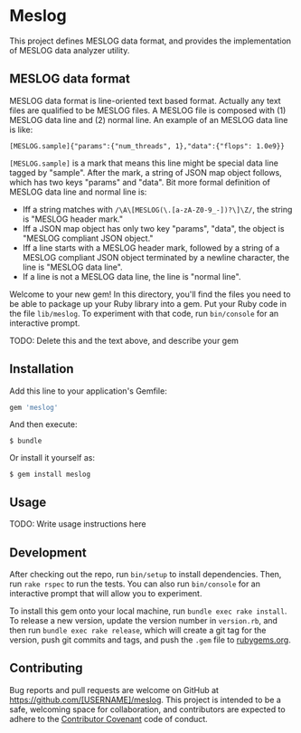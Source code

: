 # Meslog

This project defines MESLOG data format, and provides the implementation of MESLOG data analyzer utility.

## MESLOG data format

MESLOG data format is line-oriented text based format.
Actually any text files are qualified to be MESLOG files.
A MESLOG file is composed with (1) MESLOG data line and (2) normal line.
An example of an MESLOG data line is like:

    [MESLOG.sample]{"params":{"num_threads", 1},"data":{"flops": 1.0e9}}

`[MESLOG.sample]` is a mark that means this line might be special data line tagged by "sample".
After the mark, a string of JSON map object follows, which has two keys "params" and "data".
Bit more formal definition of MESLOG data line and normal line is:
  * Iff a string matches with `/\A\[MESLOG(\.[a-zA-Z0-9_-])?\]\Z/`, the string is "MESLOG header mark."
  * Iff a JSON map object has only two key "params", "data", the object is "MESLOG compliant JSON object."
  * Iff a line starts with a MESLOG header mark, followed by a string of a MESLOG compliant JSON object terminated by a newline character, the line is "MESLOG data line".
  * If a line is not a MESLOG data line, the line is "normal line".



Welcome to your new gem! In this directory, you'll find the files you need to be able to package up your Ruby library into a gem. Put your Ruby code in the file `lib/meslog`. To experiment with that code, run `bin/console` for an interactive prompt.

TODO: Delete this and the text above, and describe your gem

## Installation

Add this line to your application's Gemfile:

```ruby
gem 'meslog'
```

And then execute:

    $ bundle

Or install it yourself as:

    $ gem install meslog

## Usage

TODO: Write usage instructions here

## Development

After checking out the repo, run `bin/setup` to install dependencies. Then, run `rake rspec` to run the tests. You can also run `bin/console` for an interactive prompt that will allow you to experiment.

To install this gem onto your local machine, run `bundle exec rake install`. To release a new version, update the version number in `version.rb`, and then run `bundle exec rake release`, which will create a git tag for the version, push git commits and tags, and push the `.gem` file to [rubygems.org](https://rubygems.org).

## Contributing

Bug reports and pull requests are welcome on GitHub at https://github.com/[USERNAME]/meslog. This project is intended to be a safe, welcoming space for collaboration, and contributors are expected to adhere to the [Contributor Covenant](contributor-covenant.org) code of conduct.

